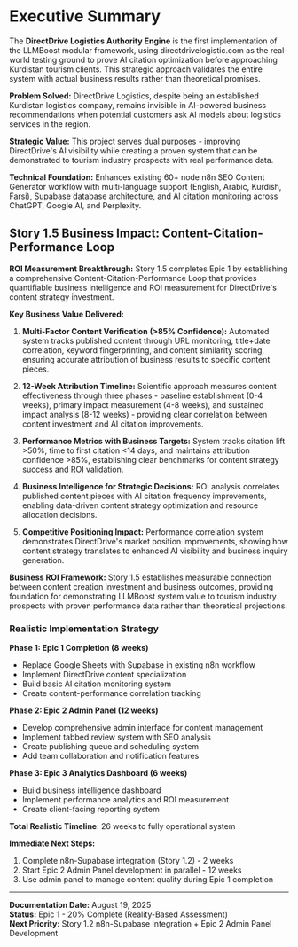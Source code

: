 # Executive Summary

The **DirectDrive Logistics Authority Engine** is the first implementation of the LLMBoost modular framework, using directdrivelogistic.com as the real-world testing ground to prove AI citation optimization before approaching Kurdistan tourism clients. This strategic approach validates the entire system with actual business results rather than theoretical promises.

**Problem Solved:** DirectDrive Logistics, despite being an established Kurdistan logistics company, remains invisible in AI-powered business recommendations when potential customers ask AI models about logistics services in the region.

**Strategic Value:** This project serves dual purposes - improving DirectDrive's AI visibility while creating a proven system that can be demonstrated to tourism industry prospects with real performance data.

**Technical Foundation:** Enhances existing 60+ node n8n SEO Content Generator workflow with multi-language support (English, Arabic, Kurdish, Farsi), Supabase database architecture, and AI citation monitoring across ChatGPT, Google AI, and Perplexity.

## Story 1.5 Business Impact: Content-Citation-Performance Loop

**ROI Measurement Breakthrough:** Story 1.5 completes Epic 1 by establishing a comprehensive Content-Citation-Performance Loop that provides quantifiable business intelligence and ROI measurement for DirectDrive's content strategy investment.

**Key Business Value Delivered:**

1. **Multi-Factor Content Verification (>85% Confidence):** Automated system tracks published content through URL monitoring, title+date correlation, keyword fingerprinting, and content similarity scoring, ensuring accurate attribution of business results to specific content pieces.

2. **12-Week Attribution Timeline:** Scientific approach measures content effectiveness through three phases - baseline establishment (0-4 weeks), primary impact measurement (4-8 weeks), and sustained impact analysis (8-12 weeks) - providing clear correlation between content investment and AI citation improvements.

3. **Performance Metrics with Business Targets:** System tracks citation lift >50%, time to first citation <14 days, and maintains attribution confidence >85%, establishing clear benchmarks for content strategy success and ROI validation.

4. **Business Intelligence for Strategic Decisions:** ROI analysis correlates published content pieces with AI citation frequency improvements, enabling data-driven content strategy optimization and resource allocation decisions.

5. **Competitive Positioning Impact:** Performance correlation system demonstrates DirectDrive's market position improvements, showing how content strategy translates to enhanced AI visibility and business inquiry generation.

**Business ROI Framework:** Story 1.5 establishes measurable connection between content creation investment and business outcomes, providing foundation for demonstrating LLMBoost system value to tourism industry prospects with proven performance data rather than theoretical projections.

### Realistic Implementation Strategy

**Phase 1: Epic 1 Completion (8 weeks)**
- Replace Google Sheets with Supabase in existing n8n workflow
- Implement DirectDrive content specialization
- Build basic AI citation monitoring system
- Create content-performance correlation tracking

**Phase 2: Epic 2 Admin Panel (12 weeks)**
- Develop comprehensive admin interface for content management
- Implement tabbed review system with SEO analysis
- Create publishing queue and scheduling system
- Add team collaboration and notification features

**Phase 3: Epic 3 Analytics Dashboard (6 weeks)**
- Build business intelligence dashboard
- Implement performance analytics and ROI measurement
- Create client-facing reporting system

**Total Realistic Timeline**: 26 weeks to fully operational system

**Immediate Next Steps:**
1. Complete n8n-Supabase integration (Story 1.2) - 2 weeks
2. Start Epic 2 Admin Panel development in parallel - 12 weeks
3. Use admin panel to manage content quality during Epic 1 completion

---

**Documentation Date:** August 19, 2025  
**Status:** Epic 1 - 20% Complete (Reality-Based Assessment)  
**Next Priority:** Story 1.2 n8n-Supabase Integration + Epic 2 Admin Panel Development
